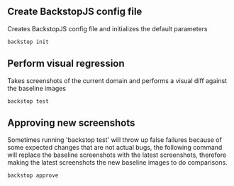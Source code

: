 ## Create BackstopJS config file
Creates BackstopJS config file and initializes the default parameters
```
backstop init
```
## Perform visual regression
Takes screenshots of the current domain and performs a visual diff against the baseline images 
```
backstop test
```

## Approving new screenshots
Sometimes running 'backstop test' will throw up false failures because of some expected 
changes that are not actual bugs, the following command will replace the baseline screenshots
with the latest screenshots, therefore making the latest screenshots the new baseline images to do comparisons.
```
backstop approve
```